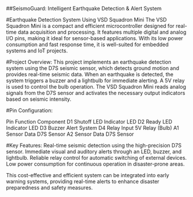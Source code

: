 ##SeismoGuard: Intelligent Earthquake Detection & Alert System

#Earthquake Detection System Using VSD Squadron Mini
The VSD Squadron Mini is a compact and efficient microcontroller designed for real-time data acquisition and processing. It features multiple digital and analog I/O pins, making it ideal for sensor-based applications. With its low power consumption and fast response time, it is well-suited for embedded systems and IoT projects.

#Project Overview:
This project implements an earthquake detection system using the D7S seismic sensor, which detects ground motion and provides real-time seismic data. When an earthquake is detected, the system triggers a buzzer and a lightbulb for immediate alerting. A 5V relay is used to control the bulb operation. The VSD Squadron Mini reads analog signals from the D7S sensor and activates the necessary output indicators based on seismic intensity.

#Pin Configuration:

Pin	Function	Component
D1	Shutoff LED	Indicator LED
D2	Ready LED	Indicator LED
D3	Buzzer	Alert System
D4	Relay Input	5V Relay (Bulb)
A1	Sensor Data	D7S Sensor
A2	Sensor Data	D7S Sensor

#Key Features:
Real-time seismic detection using the high-precision D7S sensor.
Immediate visual and auditory alerts through an LED, buzzer, and lightbulb.
Reliable relay control for automatic switching of external devices.
Low power consumption for continuous operation in disaster-prone areas.

This cost-effective and efficient system can be integrated into early warning systems, providing real-time alerts to enhance disaster preparedness and safety measures. 
